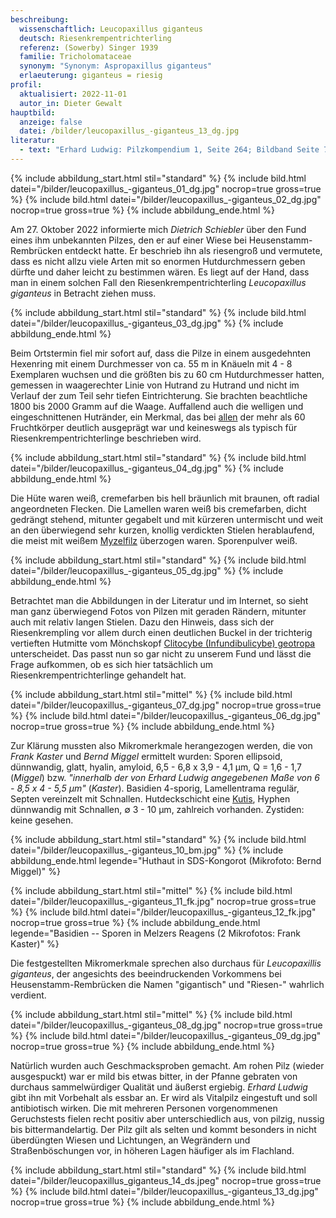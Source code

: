 ```yaml
---
beschreibung:
  wissenschaftlich: Leucopaxillus giganteus
  deutsch: Riesenkrempentrichterling
  referenz: (Sowerby) Singer 1939
  familie: Tricholomataceae
  synonym: "Synonym: Aspropaxillus giganteus"
  erlaeuterung: giganteus = riesig
profil:
  aktualisiert: 2022-11-01
  autor_in: Dieter Gewalt
hauptbild:
  anzeige: false
  datei: /bilder/leucopaxillus_-giganteus_13_dg.jpg
literatur:
  - text: "Erhard Ludwig: Pilzkompendium 1, Seite 264; Bildband Seite 78"
---
```

{% include abbildung_start.html stil="standard" %}
{% include bild.html datei="/bilder/leucopaxillus_-giganteus_01_dg.jpg" nocrop=true gross=true %}
{% include bild.html datei="/bilder/leucopaxillus_-giganteus_02_dg.jpg" nocrop=true gross=true %}
{% include abbildung_ende.html %}

Am 27. Oktober 2022 informierte mich *Dietrich Schiebler* über den Fund eines ihm unbekannten Pilzes, den er auf einer Wiese bei Heusenstamm-Rembrücken entdeckt hatte. Er beschrieb ihn als riesengroß und vermutete, dass es nicht allzu viele Arten mit so enormen Hutdurchmessern geben dürfte und daher leicht zu bestimmen wären. Es liegt auf der Hand, dass man in einem solchen Fall den Riesenkrempentrichterling *Leucopaxillus giganteus* in Betracht ziehen muss.

{% include abbildung_start.html stil="standard" %}
{% include bild.html datei="/bilder/leucopaxillus_-giganteus_03_dg.jpg" %}
{% include abbildung_ende.html %}

Beim Ortstermin fiel mir sofort auf, dass die Pilze in einem ausgedehnten Hexenring mit einem Durchmesser von ca. 55 m in Knäueln mit 4 - 8 Exemplaren wuchsen und die größten bis zu 60 cm Hutdurchmesser hatten, gemessen in waagerechter Linie von Hutrand zu Hutrand und nicht im Verlauf der zum Teil sehr tiefen Eintrichterung. Sie brachten beachtliche 1800 bis 2000 Gramm auf die Waage. Auffallend auch die welligen und eingeschnittenen Hutränder, ein Merkmal, das bei <ins>allen</ins> der mehr als 60 Fruchtkörper deutlich ausgeprägt war und keineswegs als typisch für  Riesenkrempentrichterlinge beschrieben wird.

{% include abbildung_start.html stil="standard" %}
{% include bild.html datei="/bilder/leucopaxillus_-giganteus_04_dg.jpg" %}
{% include abbildung_ende.html %}

Die Hüte waren weiß, cremefarben bis hell bräunlich mit braunen, oft radial angeordneten Flecken. Die Lamellen waren weiß bis cremefarben, dicht gedrängt stehend, mitunter gegabelt und mit kürzeren untermischt und weit an den überwiegend sehr kurzen, knollig verdickten Stielen herablaufend, die meist mit weißem [Myzelfilz](Myzel "Glossar") überzogen waren. Sporenpulver weiß.

{% include abbildung_start.html stil="standard" %}
{% include bild.html datei="/bilder/leucopaxillus_-giganteus_05_dg.jpg" %}
{% include abbildung_ende.html %}

Betrachtet man die Abbildungen in der Literatur und im Internet, so sieht man ganz überwiegend Fotos von Pilzen mit geraden Rändern, mitunter auch mit relativ langen Stielen. Dazu den Hinweis, dass sich der Riesenkrempling vor allem durch einen deutlichen Buckel in der trichterig vertieften Hutmitte vom Mönchskopf [Clitocybe (Infundibulicybe) geotropa](/pilze/clitocybe-geotropa-mönchskopf) unterscheidet. Das passt nun so gar nicht zu unserem Fund und lässt die Frage aufkommen, ob es sich hier tatsächlich um Riesenkrempentrichterlinge gehandelt hat.

{% include abbildung_start.html stil="mittel" %}
{% include bild.html datei="/bilder/leucopaxillus_-giganteus_07_dg.jpg" nocrop=true gross=true %}
{% include bild.html datei="/bilder/leucopaxillus_-giganteus_06_dg.jpg" nocrop=true gross=true %}
{% include abbildung_ende.html %}

Zur Klärung mussten also Mikromerkmale herangezogen werden, die von *Frank Kaster* und *Bernd Miggel* ermittelt wurden: Sporen ellipsoid, dünnwandig, glatt, hyalin, amyloid, 6,5 - 6,8 x 3,9 - 4,1 µm, Q = 1,6 - 1,7 (*Miggel*) bzw. *"innerhalb der von Erhard Ludwig angegebenen Maße von 6 - 8,5 x 4 - 5,5 µm"* (*Kaster*). Basidien 4-sporig, Lamellentrama regulär, Septen vereinzelt mit Schnallen. Hutdeckschicht eine [Kutis](Kutis "Glossar"), Hyphen dünnwandig mit Schnallen, ∅ 3 - 10 µm, zahlreich vorhanden. Zystiden: keine gesehen.

{% include abbildung_start.html stil="standard" %}
{% include bild.html datei="/bilder/leucopaxillus_-giganteus_10_bm.jpg" %}
{% include abbildung_ende.html legende="Huthaut in SDS-Kongorot (Mikrofoto: Bernd Miggel)" %}

{% include abbildung_start.html stil="mittel" %}
{% include bild.html datei="/bilder/leucopaxillus_-giganteus_11_fk.jpg" nocrop=true gross=true %}
{% include bild.html datei="/bilder/leucopaxillus_-giganteus_12_fk.jpg" nocrop=true gross=true %}
{% include abbildung_ende.html legende="Basidien -- Sporen in Melzers Reagens (2 Mikrofotos: Frank Kaster)" %}

Die festgestellten Mikromerkmale sprechen also durchaus für *Leucopaxillis giganteus*, der angesichts des beeindruckenden Vorkommens bei Heusenstamm-Rembrücken die Namen "gigantisch" und "Riesen-" wahrlich verdient.

{% include abbildung_start.html stil="mittel" %}
{% include bild.html datei="/bilder/leucopaxillus_-giganteus_08_dg.jpg" nocrop=true gross=true %}
{% include bild.html datei="/bilder/leucopaxillus_-giganteus_09_dg.jpg" nocrop=true gross=true %}
{% include abbildung_ende.html %}

Natürlich wurden auch Geschmacksproben gemacht. Am rohen Pilz (wieder ausgespuckt) war er mild bis etwas bitter, in der Pfanne gebraten von durchaus sammelwürdiger Qualität und äußerst ergiebig. *Erhard Ludwig* gibt ihn mit Vorbehalt als essbar an. Er wird als Vitalpilz eingestuft und soll antibiotisch wirken. Die mit mehreren Personen vorgenommenen Geruchstests fielen recht positiv aber unterschiedlich aus, von pilzig, nussig bis bittermandelartig. Der Pilz gilt als selten und kommt besonders in nicht überdüngten Wiesen und Lichtungen, an Wegrändern und Straßenböschungen vor, in höheren Lagen häufiger als im Flachland.

{% include abbildung_start.html stil="standard" %}
{% include bild.html datei="/bilder/leucopaxillus_giganteus_14_ds.jpeg" nocrop=true gross=true %}
{% include bild.html datei="/bilder/leucopaxillus_-giganteus_13_dg.jpg" nocrop=true gross=true %}
{% include abbildung_ende.html %}